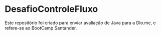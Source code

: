 # DesafioControleFluxo
Este repositório foi criado para enviar avaliação de Java para a Dio.me, e refere-se ao BootCamp Santander.
